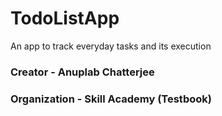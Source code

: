# TodoListApp
An app to track everyday tasks and its execution

### Creator - Anuplab Chatterjee

### Organization - Skill Academy (Testbook)
